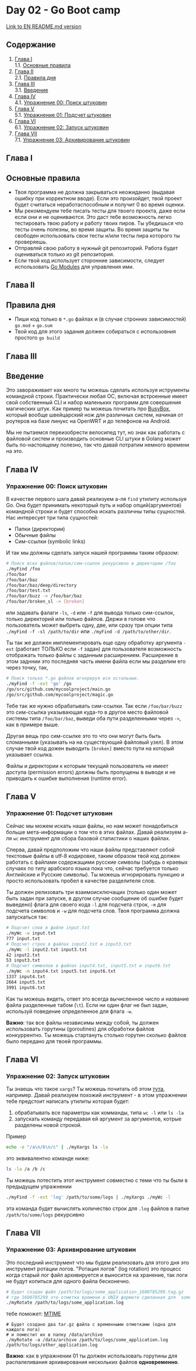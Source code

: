 # Day 02 - Go Boot camp

[Link to EN README.md version](README.md)

## Содержание

1. [Глава I](#chapter-i) \
    1.1. [Основные правила](#general-rules)
2. [Глава II](#chapter-ii) \
    2.1. [Правила дня](#rules-of-the-day)
3. [Глава III](#chapter-iii) \
    3.1. [Введение](#intro)
4. [Глава IV](#chapter-iv) \
    4.1. [Упражнение 00: Поиск штуковин](#exercise-00-finding-things)
5. [Глава V](#chapter-v) \
    5.1. [Упражнение 01: Подсчет штуковин](#exercise-01-counting-things)
6. [Глава VI](#chapter-vi) \
    6.1. [Упражнение 02: Запуск штуковин](#exercise-02-running-things)
7. [Глава VII](#chapter-vii) \
    7.1. [Упражнение 03: Архивирование штуковин](#exercise-03-archiving-things)


<h2 id="chapter-i">Глава I</h2>
<h2 id="general-rules">Основные правила</h2>

* Твоя программа не должна закрываться неожиданно (выдавая ошибку при корректном вводе). Если это произойдет, твой проект будет считаться неработаспособным и получит 0 во время оценки.
* Мы рекомендуем тебе писать тесты для твоего проекта, даже если если они и не оцениваются. Это даст тебе возможность легко тестировать твою работу и работу твоих пиров. Ты убедишься что тесты очень полезны, во время защиты. Во время защиты ты свободен использовать свои тесты и/или тесты пира которого ты проверяешь.
* Отправляй свою работу в нужный git репозиторий. Работа будет оцениваться только из git репозитория.
* Если твой код использует сторонние зависимости, следует использовать [Go Modules](https://go.dev/blog/using-go-modules) для управления ими.

<h2 id="chapter-ii">Глава II</h2>
<h2 id="rules-of-the-day">Правила дня</h2>

* Пиши код только в `*.go` файлах и (в случае стронних зависимостей) `go.mod` + `go.sum`
* Твой код для этого задания должен собираться с использовния простого `go build`

<h2 id="chapter-iii">Глава III</h2>
<h2 id="intro">Введение</h2>


Это завораживает как много ты можешь сделать используя иструменты командной строки. Практически любая ОС, включая встроенные имеет свой собственный CLI и набор маленьких программ для совершения магических штук. Как пример ты можешь почитать про [BusyBox](https://ru.wikipedia.org/wiki/BusyBox), который вообще швейцарский нож для различных систем, начиная от роутеров на базе линукс на OpenWRT и до телефонов на Android.

Мы не пытаемся переизобрести велосипед тут, но знак как работать с файловой систем и производить основные CLI штуки в Golang может быть по-настоящему полезно, так что давай потратим немного времени на это.

<h2 id="chapter-iv" >Глава IV</h2>
<h3 id="ex00">Упражнение 00: Поиск штуковин</h3>

В качестве первого шага давай реализуем а-ля `find` утилиту используя Go. Она будет принимать некоторый путь и набор опций(аргументов) командной строки и будет способна искать различны типы сущностей. Нас интересует три типа сущностей:
* Папки (директории)
* Обычные файлы
* Cим-ссылки (symbolic links)

И так мы должны сделать запуск нашей программы таким образом:

```bash
# Поиск всех файлов/папок/сим-ссылок рекурсивно в директории /foo
./myFind /foo
/foo/bar
/foo/bar/baz
/foo/bar/baz/deep/directory
/foo/bar/test.txt
/foo/bar/buzz -> /foo/bar/baz
/foo/bar/broken_sl -> [broken]
```

или задавать фалаги `-ls`, `-d` или `-f` для вывода только сим-ссылок, только директорий или только файлов. Держи в голове что пользователь может выбреть одну, две, или сразу три опции типа `./myFind -f -sl /path/to/dir` или `./myFind -d /path/to/other/dir`.

Ты так же должен имплементировать еще одну обработку аргумента `-ext` (работает ТОЛЬКО если `-f` задан) для пользователя возможность отображать только файлы с заданным расширением. Расширение в этом задннии это последняя часть имени файла если мы разделим его через точку, так,

```bash
# Поиск только *.go файлов игнорируя все остальные.
./myFind -f -ext 'go' /go
/go/src/github.com/mycoolproject/main.go
/go/src/github.com/mycoolproject/magic.go
```

Тебе так же нужно обрабатывать сим-ссылки. Так если `/foo/bar/buzz` это сим-ссылка указывающая куда-то в другое место файловой системы типа `/foo/bar/baz`, выведи оба пути разделенными через `->`, как в примере выше.

Другая вещь про сим-ссылке это то что они могут быть быть сломанными (указывать на на существующий файловый узел). В этом случае твой код дожен выводить `[broken]` вместо пути на который указывает ссылка.

Файлы и директории к которым текущий пользователь не имеет доступа (permission errors) должны быть пропущены в выводе и не приводить к ошибке выполнения (runtime error).

<h2 id="chapter-v" >Глава V</h2>
<h3 id="ex01">Упражнение 01: Подсчет штуковин</h3>

Сейчас мы можем искать наши файлы, но нам может понадобиться больше мета-информации о том что в этих файлах. Давай реализуем а-ля `wc` инструмент для сбора базовой статистики о наших файлах.

Сперва, давай предположим что наши файлы представляют собой текстовые файлы в utf-8 кодировке, таким образом твой код должен работать с файлами содержащими русские символы (забудь о краевых случаях по типу арабского языка пока что, сейчас требуется только Английские и Русские символы). Ты можешь игнорировать пункцию и просто использовать пробел в качестве разделителя слов.

Ты должен релизовать три взаимоисключащих (только один может быть задан при запуске, в другом случае сообщение об ошибке будет выведено) флага для своего кода `-l` для подсчета строк, `-m` для подсчета символов и `-w` для подсчета слов. Твоя программа должна запускаться так:

```bash
# Подсчет слов в файле input.txt
./myWc -w input.txt
777 input.txt
# Подсчет строк в файлах input2.txt и input3.txt
./myWc -l input2.txt input3.txt
42 input2.txt
53 input3.txt
# Подсчет символов в файлах input4.txt, input5.txt и input6.txt
./myWc -m input4.txt input5.txt input6.txt
1337 input4.txt
2664 input5.txt
3991 input6.txt
```

Как ты можешь видеть, ответ это всегда вычисленное число и название файла разделенные табом (`\t`). Если ни один флаг не был задан, используй поведение определенное для флага `-w`.

**Важно**: так все файлы независимы между собой, ты должен использовать горутины (goroutines) для обработки файлов конкуррентно. Ты можешь стартануть столько горутин сколько файлов было передано для твоей программы.

<h2 id="chapter-vi" >Глава VI</h2>
<h3 id="ex02">Упражнение 02: Запуск штуковин</h3>

Ты знаешь что такое `xargs`? Ты можешь почитать об этом [тута](https://shapeshed.com/unix-xargs/), например. Давай реализуем похожий инструмент - в этом упражнении тебе предстоит написать утилиты которая будет:


1) обрабатывать все параметры как комманды, типа `wc -l` или `ls -la`
2) запускать команду передавая ей аргумент за аргументов, котрые разделены новой строкой.

Пример
```bash
echo -e "/a\n/b\n/c" | ./myXargs ls -la
```

это эквивалентно команде ниже:

```bash
ls -la /a /b /c
```

Ты можешь потестить этот инструмент совместно с теми что ты были в предыдущем упражнении

```bash
./myFind -f -ext 'log' /path/to/some/logs | ./myXargs ./myWc -l
```

эта команда будет вычислять количество строк для `.log` файлов в папке `/path/to/some/logs` рекурсивно

<h2 id="chapter-vii" >Глава VII</h2>
<h3 id="ex03">Упражнение 03: Архивирование штуковин</h3>

Это последний инструмент что мы будем реализовать для этого дня это инструмент ротации логов. "Ротация логов" (log rotation) это процесс когда старый лог файл архивируется и выносится на хранение, так логи не будут копиться для одного файла бесконечно.

```bash
# Будет создан файл /path/to/logs/some_application_1600785299.tag.gz
# где 1600785299 это отметка времени в UNIX формате сделанная для `some_application.log`
./myRotate /path/to/logs/some_application.log
```
тебе поможет: [MTIME](https://linuxize.com/post/linux-touch-command/)

```
# Будет создано два tar.gz файла с временными отметками (одна для каждого лога) 
# и поместит их в папку /data/archive
./myRotate -a /data/archive /path/to/logs/some_application.log /path/to/logs/other_application.log
```

**Важно**: как в упражнении 01 ты должен использовать горутины для распалеливания архивирования нескольких файлов **одновременно**.

# 